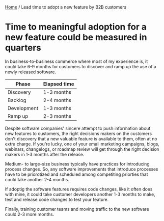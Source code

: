 [Home](readme.md) / Lead time to adopt a new feature by B2B customers

# Time to meaningful adoption for a new feature could be measured in quarters

In business-to-business commerce where most of my experience is, it could take 6-9 months for customers to discover and ramp up the use of a newly released software.

| Phase | Elapsed time |
|-------|----------------------|
| Discovery | 1-3 months|
| Backlog | 2-4 months |
| Development | 1-3 months |
| Ramp up | 2-3 months |

Despite software companies' sincere attempt to push information about new features to customers, the right decisions makers on the customers don't discovery that a new valuable feature is available to them, often at no extra charge. If you're lucky, one of your email marketing campaigns, blogs, webinars, changelogs, or roadmap review will get through the right decision makers in 1-3 months after the release.

Medium- to large-size business typically have practices for introducing process changes. So, any software improvements that introduce processes have to be priorotized and scheduled among competiting priorties that could take another 2-4 months.

If adoptig the software features requires code changes, like it often does with mine, it could take customer developers another 1-3 months to make, test and release code changes to test your feature.

Finally, training customer teams and moving traffic to the new software could 2-3 more months. 
